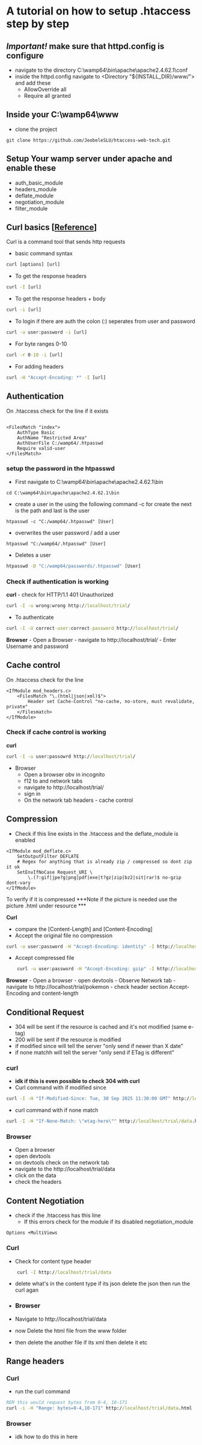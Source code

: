 <!-- TODO Readme -->
# A tutorial on how to setup .htaccess step by step #

## ***Important!*** make sure that httpd.config is configure ##
- navigate to the directory C:\wamp64\bin\apache\apache2.4.62.1\conf
- inside the httpd.config navigate to <Directory "${INSTALL_DIR}/www/"> and add these
    -   AllowOverride all  
    -   Require all granted

## Inside your C:\wamp64\www ##
- clone the project
```git
git clone https://github.com/JeobeleSLU/htaccess-web-tech.git
```

## Setup Your wamp server under apache and enable these ##

- auth_basic_module
- headers_module
- deflate_module
- negotiation_module
- filter_module


## Curl basics [[Reference](https://curl.se/docs/manpage.html)] ##
Curl is a command tool that sends http requests 
- basic command syntax
``` cmd
curl [options] [url]
```
- To get the response headers

``` cmd
curl -I [url]
```
- To get the response headers + body
``` cmd
curl -i [url]
```
- To login if there are auth the colon (:) seperates from user and password  
``` cmd
curl -u user:password -i [url]
```
 - For byte ranges 0-10
 ``` cmd
 curl -r 0-10 -i [url]
 ```
- For adding headers 
``` cmd
curl -H "Accept-Encoding: *" -I [url] 
```

## Authentication ##

On .htaccess check for the line if it exists
```.htaccess

<FilesMatch "index">
    AuthType Basic
    AuthName "Restricted Area"
    AuthUserFile C:/wamp64/.htpasswd
    Require valid-user
</FilesMatch>

```
### setup the password in the htpasswd ###
 - First navigate to C:\wamp64\bin\apache\apache2.4.62.1\bin


```CMD
cd C:\wamp64\bin\apache\apache2.4.62.1\bin
```
 - create a user in the using the following command -c for create the next is the path and last is the user
``` CMD
htpasswd -c "C:/wamp64/.htpasswd" [User]
```
- overwrites the user password / add a user
```CMD
htpasswd "C:/wamp64/.htpasswd" [User]
```

- Deletes a user
``` cmd
htpasswd -D "C:/wamp64/passwords/.htpasswd" [User]
```

### Check if authentication is working ###
 **curl**
    - check for HTTP/1.1 401 Unauthorized
```cmd
curl -I -u wrong:wrong http://localhost/trial/
````
- To authenticate 
```cmd
curl -I -U correct-user:correct-password http://localhost/trial/
```

**Browser**
    - Open a Browser
    - navigate to http://localhost/trial/
    - Enter Username and password
## Cache control ##
On .htaccess check for the line 
```htaccess
<IfModule mod_headers.c>
    <FilesMatch "\.(html|json|xml)$">
        Header set Cache-Control "no-cache, no-store, must revalidate, private" 
    </Filesmatch>
</IfModule>
```
### Check if cache control is working  ###

**curl**
```cmd
curl -I -u user:passowrd http://localhost/trial/
```
- Browser
    - Open a browser obv in incognito
    - f12 to and network tabs
    - navigate to http://localhost/trial/
    - sign in 
    - On the network tab headers - cache control

## Compression ##
- Check if this line exists in the .htaccess and the deflate_module is enabled

```.htaccess
<IfModule mod_deflate.c>
    SetOutputFilter DEFLATE
    # Regex for anything that is already zip / compressed so dont zip it ok 
    SetEnvIfNoCase Request_URI \
        \.(?:gif|jpe?g|png|pdf|exe|t?gz|zip|bz2|sit|rar)$ no-gzip dont-vary
</IfModule>
```

To verify if it is compressed
 ***Note if the picture is needed use the picture .html under resource ***

 **Curl**
- compare the [Content-Length] and [Content-Encoding]
- Accept the original file no compression 

```cmd
curl -u user:password -H "Accept-Encoding: identity" -I http://localhost/trial/pokemon
```
- Accept compressed file

```cmd
    curl -u user:password -H "Accept-Encoding: gzip" -I http://localhost/trial/pokemon
```
**Browser**
    - Open a browser
    - open devtools
    - Observe Network tab
    - navigate to http://localhost/trial/pokemon
    - check header section Accept-Encoding and content-length


## Conditional Request ##
 - 304 will be sent if the resource is cached and it's not modified (same e-tag)
 - 200 will be sent if the resource is modified
 - if modified since will tell the server "only send if newer than X date”
 - if none matchh will tell the server "only send if ETag is different"

### curl ###
- **idk if this is even possible to check 304 with curl**
- Curl command with if modified since
```cmd
curl -I -H "If-Modified-Since: Tue, 30 Sep 2025 11:30:00 GMT" http://localhost/trial/data.html
```
- curl command with if none match
``` cmd
curl -I -H "If-None-Match: \"etag-here\"" http://localhost/trial/data.html
```
### Browser ###
- Open a browser
- open devtools
- on devtools check on the network tab 
- navigate to the http://localhost/trial/data
- click on the data
- check the headers 


## Content Negotiation ##
- check if the .htaccess has this line
    - If this errors check for the module if its disabled negotiation_module
```.htaccess
Options +MultiViews
```
 ### Curl ###
 - Check for content type header

```cmd
    curl -I http://localhost/trial/data
```


 - delete what's in the content type if its json delete the json then run the curl agan



- ### Browser ###
- Navigate to  http://localhost/trial/data
- now Delete the html file from the www folder
- then delete the another file if its xml then delete it etc


## Range headers ##

### Curl ###
- run the curl command

``` cmd
REM this would request bytes from 0-4, 10-171
curl -i -H "Range: bytes=0-4,10-171" http://localhost/trial/data.html
```

### Browser ###
- idk how to do this in here
